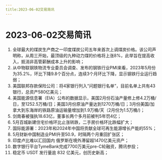 ```yaml
---
title:2023-06-02交易简讯
---
```

# 2023-06-02交易简讯
1. 全球最大的煤炭生产商之一印度煤炭公司五年来首次上调煤炭价格。该公司声明称，从周三开始，最顶级的九种动力煤的价格将上涨8%，此举旨在提高收入，抵消非高管薪酬成本上升的影响；
2. 从中物联钢铁物流专业委员会调查、发布的钢铁行业PMI来看，2023年5月份为35.2%，环比下降9.8个百分点，连续3个月环比下降，显示钢铁行业运行趋弱；
3.  美国联邦存款保险公司：将4家银行列入“问题银行名单”，目前名单上共有43银行，总资产580亿美元；
4. 美国能源信息署（EIA）公布的数据显示，美国2月份石油产量修上修4.2万桶/日，至1252.5万桶/日；美国3月份原油产量达到1270万桶/日；3月份美国/加拿大到东海岸的铁路原油运输量增加到1.9万桶/天（2月份为1.5万桶/)；
5. 剑南春被强执18.63亿，董事长两个多月前被判5年罚4亿；
6. 5月百城新建住宅价格环比止涨转跌，二手房价格环比跌幅扩大；
7. 国际能源署：2023年和2024年中国将贡献全球可再生能源增长产能的55%；
8. 5月财新中国制造业PMI升至50.9，时隔两个月重回扩张区；
9. 印度卢比难以汇回国内 俄罗斯在境外滞留超1470亿美元资产；
10. 数字银行平台TymeBank完成7700万美元pre-C轮融资，腾讯参投；
11. 稳定币 USDT 发行量逾 832 亿美元，创历史新高；